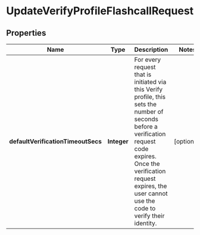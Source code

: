 

# UpdateVerifyProfileFlashcallRequest


## Properties

| Name | Type | Description | Notes |
|------------ | ------------- | ------------- | -------------|
|**defaultVerificationTimeoutSecs** | **Integer** | For every request that is initiated via this Verify profile, this sets the number of seconds before a verification request code expires. Once the verification request expires, the user cannot use the code to verify their identity. |  [optional] |



